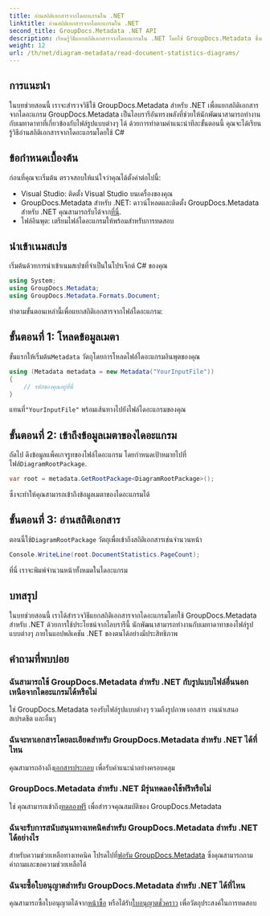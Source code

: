 ```yaml
---
title: อ่านสถิติเอกสารจากไดอะแกรมใน .NET
linktitle: อ่านสถิติเอกสารจากไดอะแกรมใน .NET
second_title: GroupDocs.Metadata .NET API
description: เรียนรู้วิธีแยกสถิติเอกสารจากไดอะแกรมใน .NET โดยใช้ GroupDocs.Metadata ซึ่งเป็นไลบรารีการจัดการข้อมูลเมตาที่มีประสิทธิภาพ
weight: 12
url: /th/net/diagram-metadata/read-document-statistics-diagrams/
---
```

## การแนะนำ
ในบทช่วยสอนนี้ เราจะสำรวจวิธีใช้ GroupDocs.Metadata สำหรับ .NET เพื่อแยกสถิติเอกสารจากไดอะแกรม GroupDocs.Metadata เป็นไลบรารีอันทรงพลังที่ช่วยให้นักพัฒนาสามารถทำงานกับเมทาดาทาที่เกี่ยวข้องกับไฟล์รูปแบบต่างๆ ได้ ด้วยการทำตามคำแนะนำทีละขั้นตอนนี้ คุณจะได้เรียนรู้วิธีอ่านสถิติเอกสารจากไดอะแกรมโดยใช้ C#
## ข้อกำหนดเบื้องต้น
ก่อนที่คุณจะเริ่มต้น ตรวจสอบให้แน่ใจว่าคุณได้ตั้งค่าต่อไปนี้:
- Visual Studio: ติดตั้ง Visual Studio บนเครื่องของคุณ
-  GroupDocs.Metadata สำหรับ .NET: ดาวน์โหลดและติดตั้ง GroupDocs.Metadata สำหรับ .NET คุณสามารถรับได้จาก[ที่นี่](https://releases.groupdocs.com/metadata/net/).
- ไฟล์อินพุต: เตรียมไฟล์ไดอะแกรมให้พร้อมสำหรับการทดสอบ

## นำเข้าเนมสเปซ
เริ่มต้นด้วยการนำเข้าเนมสเปซที่จำเป็นในโปรเจ็กต์ C# ของคุณ
```csharp
using System;
using GroupDocs.Metadata;
using GroupDocs.Metadata.Formats.Document;
```

ทำตามขั้นตอนเหล่านี้เพื่อแยกสถิติเอกสารจากไฟล์ไดอะแกรม:
## ขั้นตอนที่ 1: โหลดข้อมูลเมตา
 ขั้นแรกให้เริ่มต้น`Metadata` วัตถุโดยการโหลดไฟล์ไดอะแกรมอินพุตของคุณ
```csharp
using (Metadata metadata = new Metadata("YourInputFile"))
{
    // รหัสของคุณอยู่ที่นี่
}
```
 แทนที่`"YourInputFile"` พร้อมเส้นทางไปยังไฟล์ไดอะแกรมของคุณ
## ขั้นตอนที่ 2: เข้าถึงข้อมูลเมตาของไดอะแกรม
 ถัดไป ดึงข้อมูลแพ็คเกจรูทของไฟล์ไดอะแกรม โดยกำหนดเป้าหมายไปที่ไฟล์`DiagramRootPackage`.
```csharp
var root = metadata.GetRootPackage<DiagramRootPackage>();
```
ซึ่งจะทำให้คุณสามารถเข้าถึงข้อมูลเมตาของไดอะแกรมได้
## ขั้นตอนที่ 3: อ่านสถิติเอกสาร
 ตอนนี้ใช้`DiagramRootPackage` วัตถุเพื่อเข้าถึงสถิติเอกสารเช่นจำนวนหน้า
```csharp
Console.WriteLine(root.DocumentStatistics.PageCount);
```
ที่นี่ เราจะพิมพ์จำนวนหน้าทั้งหมดในไดอะแกรม

## บทสรุป
ในบทช่วยสอนนี้ เราได้สำรวจวิธีแยกสถิติเอกสารจากไดอะแกรมโดยใช้ GroupDocs.Metadata สำหรับ .NET ด้วยการใช้ประโยชน์จากไลบรารีนี้ นักพัฒนาสามารถทำงานกับเมทาดาทาของไฟล์รูปแบบต่างๆ ภายในแอปพลิเคชัน .NET ของตนได้อย่างมีประสิทธิภาพ

## คำถามที่พบบ่อย
### ฉันสามารถใช้ GroupDocs.Metadata สำหรับ .NET กับรูปแบบไฟล์อื่นนอกเหนือจากไดอะแกรมได้หรือไม่
ใช่ GroupDocs.Metadata รองรับไฟล์รูปแบบต่างๆ รวมถึงรูปภาพ เอกสาร งานนำเสนอ สเปรดชีต และอื่นๆ
### ฉันจะหาเอกสารโดยละเอียดสำหรับ GroupDocs.Metadata สำหรับ .NET ได้ที่ไหน
 คุณสามารถอ้างถึง[เอกสารประกอบ](https://tutorials.groupdocs.com/metadata/net/) เพื่อรับคำแนะนำอย่างครอบคลุม
### GroupDocs.Metadata สำหรับ .NET มีรุ่นทดลองใช้ฟรีหรือไม่
 ใช่ คุณสามารถเข้าถึง[ทดลองฟรี](https://releases.groupdocs.com/) เพื่อสำรวจคุณสมบัติของ GroupDocs.Metadata
### ฉันจะรับการสนับสนุนทางเทคนิคสำหรับ GroupDocs.Metadata สำหรับ .NET ได้อย่างไร
 สำหรับความช่วยเหลือทางเทคนิค โปรดไปที่[ฟอรัม GroupDocs.Metadata](https://forum.groupdocs.com/c/metadata/14) ซึ่งคุณสามารถถามคำถามและขอความช่วยเหลือได้
### ฉันจะซื้อใบอนุญาตสำหรับ GroupDocs.Metadata สำหรับ .NET ได้ที่ไหน
 คุณสามารถซื้อใบอนุญาตได้จาก[หน้าซื้อ](https://purchase.groupdocs.com/buy) หรือได้รับ[ใบอนุญาตชั่วคราว](https://purchase.groupdocs.com/temporary-license/) เพื่อวัตถุประสงค์ในการทดสอบ
